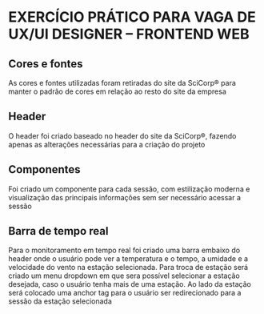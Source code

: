 # EXERCÍCIO PRÁTICO PARA VAGA DE UX/UI DESIGNER – FRONTEND WEB

## Cores e fontes

As cores e fontes utilizadas foram retiradas do site da SciCorp® para manter o padrão de cores em relação ao resto do site da empresa

## Header

O header foi criado baseado no header do site da SciCorp®, fazendo apenas as alterações necessárias para a criação do projeto

## Componentes

Foi criado um componente para cada sessão, com estilização moderna e visualização das principais informações sem ser necessário acessar a sessão

## Barra de tempo real

Para o monitoramento em tempo real foi criado uma barra embaixo do header onde o usuário pode ver a temperatura e o tempo, a umidade e a velocidade do vento na estação selecionada. Para troca de estação será criado um menu dropdown em que sera possível selecionar a estação desejada, caso o usuário tenha mais de uma estação. Ao lado da estação será colocado uma anchor tag para o usuário ser redirecionado para a sessão da estação selecionada
